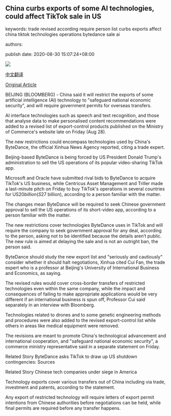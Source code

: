 ## China curbs exports of some AI technologies, could affect TikTok sale in US

keywords: trade revised according require person list curbs exports affect china tiktok technologies operations bytedance sale ai

authors: 

publish date: 2020-08-30 15:07:24+08:00

![](https://www.straitstimes.com/sites/default/files/styles/x_large/public/articles/2020/08/30/yq-bytedance-30082024.jpg?itok=-Vkx70vO)

[中文翻译](China%20curbs%20exports%20of%20some%20AI%20technologies%2C%20could%20affect%20TikTok%20sale%20in%20US_zh.md)

[Original Article](https://www.straitstimes.com/asia/east-asia/china-curbs-exports-of-some-ai-technologies)

BEIJING (BLOOMBERG) - China said it will restrict the exports of some artificial intelligence (AI) technology to "safeguard national economic security", and will require government permits for overseas transfers.

AI interface technologies such as speech and text recognition, and those that analyse data to make personalised content recommendations were added to a revised list of export-control products published on the Ministry of Commerce's website late on Friday (Aug 28).

The new restrictions could encompass technologies used by China's ByteDance, the official Xinhua News Agency reported, citing a trade expert.

Beijing-based ByteDance is being forced by US President Donald Trump's administration to sell the US operations of its popular video-sharing TikTok app.

Microsoft and Oracle have submitted rival bids to ByteDance to acquire TikTok's US business, while Centricus Asset Management and Triller made a last-minute pitch on Friday to buy TikTok's operations in several countries for US$20 billion (S$27 billion), according to a person familiar with the matter.

The changes mean ByteDance will be required to seek Chinese government approval to sell the US operations of its short-video app, according to a person familiar with the matter.

The new restrictions cover technologies ByteDance uses in TikTok and will require the company to seek government approval for any deal, according to the person, asking not to be identified because the details aren’t public. The new rule is aimed at delaying the sale and is not an outright ban, the person said.

ByteDance should study the new export list and "seriously and cautiously" consider whether it should halt negotiations, Xinhua cited Cui Fan, the trade expert who is a professor at Beijing's University of International Business and Economics, as saying.

The revised rules would cover cross-border transfers of restricted technologies even within the same company, while the impact and consequences of failing to make appropriate applications would be very different if an international business is spun off, Professor Cui said separately in an interview with Bloomberg.

Technologies related to drones and to some genetic engineering methods and procedures were also added to the revised export-control list while others in areas like medical equipment were removed.

The revisions are meant to promote China's technological advancement and international cooperation, and "safeguard national economic security", a commerce ministry representative said in a separate statement on Friday.

Related Story ByteDance asks TikTok to draw up US shutdown contingencies: Sources

Related Story Chinese tech companies under siege in America

Technology exports cover various transfers out of China including via trade, investment and patents, according to the statement.

Any export of restricted technology will require letters of export permit intentions from Chinese authorities before negotiations can be held, while final permits are required before any transfer happens.